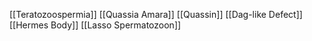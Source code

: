 [[Teratozoospermia]]
[[Quassia Amara]]
[[Quassin]]
[[Dag-like Defect]]
[[Hermes Body]]
[[Lasso Spermatozoon]]

